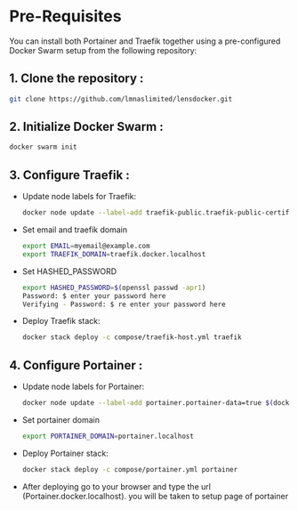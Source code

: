 # Pre-Requisites
You can install both Portainer and Traefik together using a pre-configured Docker Swarm setup from the following repository:

## 1. Clone the repository :
   ```bash
   git clone https://github.com/lmnaslimited/lensdocker.git
   ```
   
## 2. Initialize Docker Swarm :
   ```bash
   docker swarm init 
   ```

## 3. Configure Traefik :
   - Update node labels for Traefik:
     ```bash
     docker node update --label-add traefik-public.traefik-public-certificates=true $(docker info -f '{{.Swarm.NodeID}}')
     ```
   - Set email and traefik domain
     ```bash
     export EMAIL=myemail@example.com
     export TRAEFIK_DOMAIN=traefik.docker.localhost
     ```
   - Set HASHED_PASSWORD
     ```bash
     export HASHED_PASSWORD=$(openssl passwd -apr1)
     Password: $ enter your password here
     Verifying - Password: $ re enter your password here
     ```
   - Deploy Traefik stack:
     ```bash
     docker stack deploy -c compose/traefik-host.yml traefik
     ```

## 4. Configure Portainer :
   - Update node labels for Portainer:
     ```bash
     docker node update --label-add portainer.portainer-data=true $(docker info -f '{{.Swarm.NodeID}}')
     ```
   - Set portainer domain
     ```bash
     export PORTAINER_DOMAIN=portainer.localhost
     ```
   - Deploy Portainer stack:
     ```bash
     docker stack deploy -c compose/portainer.yml portainer
     ```
   - After deploying go to your browser and type the url (Portainer.docker.localhost). you will be taken to setup page of portainer





<!--stackedit_data:
eyJoaXN0b3J5IjpbMjAzMDkwNTYyMSwxNzU4MDU1MDU3XX0=
-->